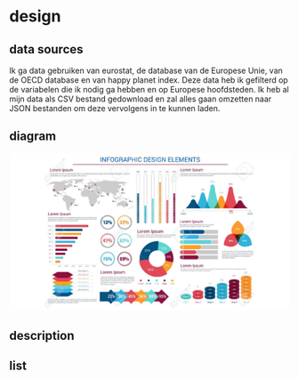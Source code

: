 # design

## data sources
Ik ga data gebruiken van eurostat, de database van de Europese Unie, van de OECD database en van happy planet index. Deze data heb ik gefilterd op de variabelen die ik nodig ga hebben en op Europese hoofdsteden. Ik heb al mijn data als CSV bestand gedownload en zal alles gaan omzetten naar JSON bestanden om deze vervolgens in te kunnen laden.

## diagram
![diagram](doc/diagram.PNG)

## description

## list

